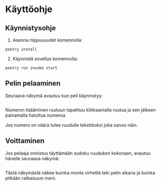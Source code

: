 # Käyttöohje

## Käynnistysohje

1. Asenna riippuvuudet komennolla:
```
poetry install
```
2. Käynnistä sovellus komennolla:
```
poetry run invoke start
```

## Pelin pelaaminen

Seuraava näkymä avautuu kun peli käynnistyy:

![]()

Numeron lisääminen ruutuun tapahtuu klikkaamalla ruutua ja sen jälkeen painamalla haluttua numeroa

Jos numero on väärä tulee ruudulle tekstiboksi joka sanoo näin. 

## Voittaminen

Jos pelaaja onnistuu täyttämään sudoku ruudukon kokonaan, avautuu hänelle seuraava näkymä:

![]()

Tästä näkymästä näkee kuinka monta virhettä teki pelin aikana ja kuinka pitkään ratkaisuun meni.

